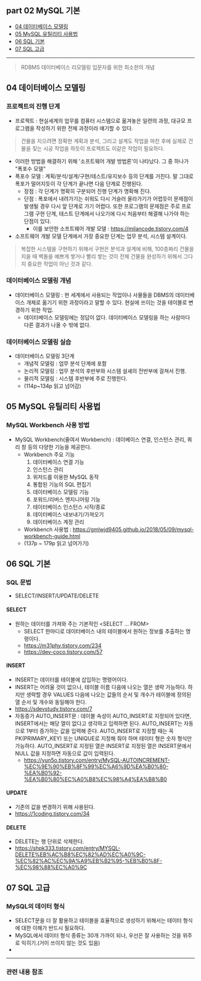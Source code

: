 ## part 02 MySQL 기본 ##
- [04 데이터베이스 모델링](#1)
- [05 MySQL 유틸리티 사용법](#2)
- [06 SQL 기본](#3)
- [07 SQL 고급](#4)  

---

> RDBMS 데이터베이스 리모델링 입문자를 위한 최소한의 개념

<a name="1"></a>
## 04 데이터베이스 모델링 ##
### 프로젝트의 진행 단계 ###
- 프로젝트 : 현실세계의 업무를 컴퓨터 시스템으로 옮겨놓은 일련의 과정, 대규모 프로그램을 작성하기 위한 전체 과정이라 얘기할 수 있다.

> 건물을 지으려면 정확한 계획과 분석, 그리고 설계도 작업을 마친 후에 실제로 건물을 짖는 시공 작업을 하듯이 프로젝트도 이같은 작업이 필요하다.

- 이러한 방법을 해결하기 위해 '소프트웨어 개발 방법론'이 나타났다. 그 중 하나가 "폭포수 모델"
- 폭포수 모델 : 계획/분석/설계/구현/테스트/유지보수 등의 단계를 거친다. 말 그대로 폭포가 떨어지듯이 각 단계가 끝나면 다음 단계로 진행된다.
    - 장점 : 각 단계가 명확히 구분되어 진행 단계가 명확해 진다.
    - 단점 : 폭포에서 내려가기는 쉬워도 다시 거슬러 올라가기가 어렵듯이 문제점이 발생될 경우 다시 앞 단계로 가기 어렵다. 또한 프로그램의 문제점은 주로 프로그램 구현 단계, 테스트 단계에서 나오기에 다시 처음부터 해결해 나가야 하는 단점이 있다.
      - 이를 보안한 소프트웨어 개발 모델 : https://milancode.tistory.com/4
- 소프트웨어 개발 모델 단계에서 가장 중요한 단계는 업무 분석, 시스템 설계이다.
> 복잡한 시스템을 구현하기 위해서 구현은 분석과 설계에 비해, 100층짜리 건물을 지을 때 벽돌을 예쁘게 쌓거나 빨리 쌓는 것이 전체 건물을 완성하기 위해서 그다지 중요한 작업이 아닌 것과 같다. 

<a name="1-1"></a>
### 데이터베이스 모델링 개념 ###
- 데이터베이스 모델링 : 현 세계에서 사용되는 작업이나 사물들을 DBMS의 데이터베이스 개체로 옮기기 위한 과정이라고 말할 수 있다. 현실에 쓰이는 것을 테이블로 변경하기 위한 작업.
    - 데이터베이스 모델링에는 정답이 없다. 데이터베이스 모델링을 하는 사람마다 다른 결과가 나올 수 밖에 없다. 

<a name="1-2"></a>
### 데이터베이스 모델링 실습 ###
- 데이터베이스 모델링 3단계
    - 개념적 모델링 : 업무 분석 단계에 포함
    - 논리적 모델링 : 업무 분석의 후반부와 시스템 설셰의 전반부에 걸쳐서 진행.
    - 물리적 모델링 : 시스템 후반부에 주로 진행한다.
    - (114p~134p 읽고 넘어감)


<a name="2"></a>
## 05 MySQL 유틸리티 사용법 ##
### MySQL Workbench 사용 방법 ###
- MySQL Workbench(줄여서 Workbench) : 데이베이스 연결, 인스턴스 관리, 쿼리 창 등의 다양한 기능을 제공한다. 
  - Workbench 주요 기능
    1) 데이터베이스 연결 기능
    2) 인스턴스 관리
    3) 위저드를 이용한 MySQL 동작
    4) 통합된 기능의 SQL 편집기
    5) 데이터베이스 모델링 기능
    6) 포워드/리버스 엔지니어링 기능
    7) 테이터베이스 인스턴스 시작/종료
    8) 데이터베이스 내보내기/가져오기
    9) 데이터베이스 계정 관리
  - Workbench 사용법 : https://gmlwjd9405.github.io/2018/05/09/mysql-workbench-guide.html
  - (137p ~ 179p 읽고 넘어가기)


<a name="3"></a>
## 06 SQL 기본 ##
### SQL 문법 ###
- SELECT/INSERT/UPDATE/DELETE
#### SELECT ####
- 원하는 데이터를 가져와 주는 기본적인 <SELECT ... FROM>
  - SELECT 한마디로 데이터베이스 내의 테이블에서 원하는 정보를 추출하는 명령이다.
  - https://m31phy.tistory.com/234
  - https://dev-coco.tistory.com/57
#### INSERT ####
- INSERT는 데이터를 테이블에 삽입하는 명령어이다. 
- INSERT는 어려울 것이 없으나, 테이블 이름 다음에 나오는 열은 생략 가능하다. 하지만 생략할 경우 VALUES 다음에 나오는 값들의 순서 및 개수가 테이블에 정의된 열 순서 및 개수와 동일해야 한다.
- https://sdevstudy.tistory.com/7
- 자동증가 AUTO_INSERT문 : 데이블 속성이 AUTO_INSERT로 지정되어 있다면, INSERT에서는 해당 열이 없다고 생각하고 입력하면 된다. AUTO_INSERT는 자동으로 1부터 증가하는 값을 입력해 준다. AUTO_INSERT로 지정할 때는 꼭 PK(PRIMARY_KEY) 또는 UNIQUE로 지정해 줘야 하며 테이터 형은 숫자 형식만 가능하다. AUTO_INSERT로 지정된 열은 INSERT로 지정된 열은 INSERT문에서 NULL 값을 지정하면 자동으로 값이 입력된다.
  - https://yun5o.tistory.com/entry/MySQL-AUTOINCREMENT-%EC%9E%90%EB%8F%99%EC%A6%9D%EA%B0%80-%EA%B0%92-%EA%B0%80%EC%A0%B8%EC%98%A4%EA%B8%B0
#### UPDATE ####
- 기존의 값을 변경하기 위해 사용된다.
- https://1coding.tistory.com/34
#### DELETE ####
- DELETE는 행 단위로 삭제한다.
- https://shpk333.tistory.com/entry/MYSQL-DELETE%EB%AC%B8%EC%82%AD%EC%A0%9C-%EC%82%AC%EC%9A%A9%EB%B2%95-%EB%B0%8F-%EC%98%88%EC%A0%9C


<a name="4"></a>
## 07 SQL 고급 ##
### MySQL의 데이터 형식 ###
- SELECT문을 더 잘 활용하고 테이블을 효율적으로 생성하기 위해서는 테이터 형식에 대한 이해가 반드시 필요하다.
- MySQL에서 데이터 형식 종류는 30개 가까이 되나, 우선은 잘 사용하는 것을 위주로 익히기.(거이 쓰이지 않는 것도 있음)
- 


---
### 관련 내용 참조 ###

